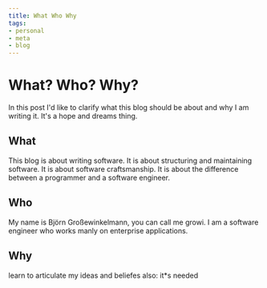 ```yaml
---
title: What Who Why
tags:
- personal
- meta
- blog
---
```

# What? Who? Why?
In this post I'd like to clarify what this blog should be about and why I am writing it. It's a hope and dreams thing.

## What
This blog is about writing software. It is about structuring and maintaining software. It is about software craftsmanship. It is about the difference between a programmer and a software engineer.

## Who 
My name is Björn Großewinkelmann, you can call me growi. I am a software engineer who works manly on enterprise applications. 

## Why
learn to articulate my ideas and beliefes
also: it*s needed
<!--stackedit_data:
eyJoaXN0b3J5IjpbLTk1NjcyNDExMiwtMTA5OTg0MzkyLC01NT
EyNTIwMjAsMTk2MzY1MzE5NCwxMjUxMTQxNDY3LDExMDE0NDUx
MzQsLTE2ODk1ODQ0OTcsLTE3Mzc3MTI3NTEsLTU3NDY1MzY4LD
E5MzY3NTU0NDksLTUwMDQ3NDIzNl19
-->